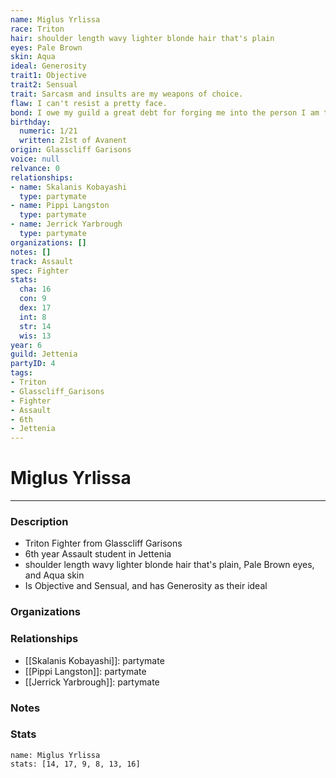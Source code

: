 ```yaml
---
name: Miglus Yrlissa
race: Triton
hair: shoulder length wavy lighter blonde hair that's plain
eyes: Pale Brown
skin: Aqua
ideal: Generosity
trait1: Objective
trait2: Sensual
trait: Sarcasm and insults are my weapons of choice.
flaw: I can't resist a pretty face.
bond: I owe my guild a great debt for forging me into the person I am today.
birthday:
  numeric: 1/21
  written: 21st of Avanent
origin: Glasscliff Garisons
voice: null
relvance: 0
relationships:
- name: Skalanis Kobayashi
  type: partymate
- name: Pippi Langston
  type: partymate
- name: Jerrick Yarbrough
  type: partymate
organizations: []
notes: []
track: Assault
spec: Fighter
stats:
  cha: 16
  con: 9
  dex: 17
  int: 8
  str: 14
  wis: 13
year: 6
guild: Jettenia
partyID: 4
tags:
- Triton
- Glasscliff_Garisons
- Fighter
- Assault
- 6th
- Jettenia
---
```

# Miglus Yrlissa
---
### Description
- Triton Fighter from Glasscliff Garisons
- 6th year Assault student in Jettenia
- shoulder length wavy lighter blonde hair that's plain, Pale Brown eyes, and Aqua skin
- Is Objective and Sensual, and has Generosity as their ideal

### Organizations

### Relationships
- [[Skalanis Kobayashi]]: partymate
- [[Pippi Langston]]: partymate
- [[Jerrick Yarbrough]]: partymate

### Notes

### Stats
```statblock
name: Miglus Yrlissa
stats: [14, 17, 9, 8, 13, 16]
```